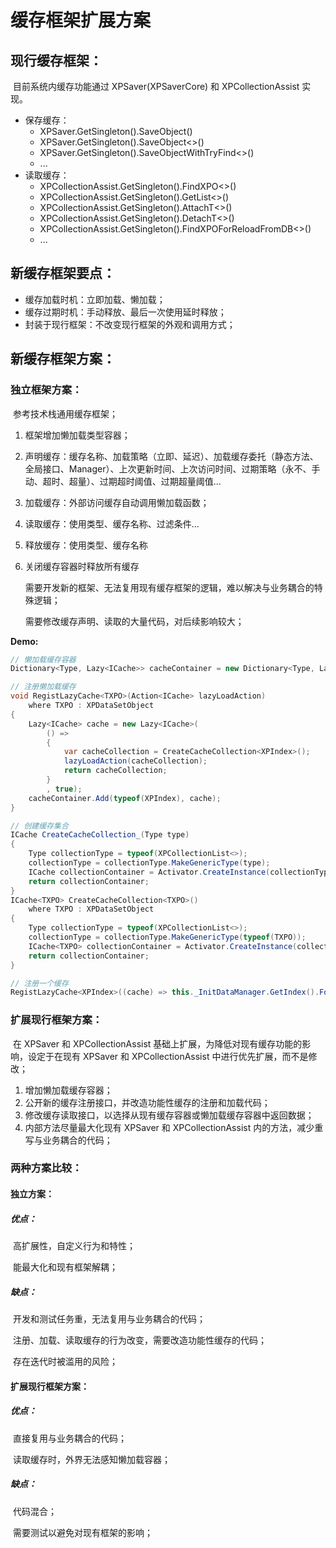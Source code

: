 # 缓存框架扩展方案

## 现行缓存框架：

​	目前系统内缓存功能通过 XPSaver(XPSaverCore) 和 XPCollectionAssist 实现。

- 保存缓存：
  - XPSaver.GetSingleton().SaveObject()
  - XPSaver.GetSingleton().SaveObject<>()
  - XPSaver.GetSingleton().SaveObjectWithTryFind<>()
  - ...
- 读取缓存：
  - XPCollectionAssist.GetSingleton().FindXPO<>()
  - XPCollectionAssist.GetSingleton().GetList<>()
  - XPCollectionAssist.GetSingleton().AttachT<>()
  - XPCollectionAssist.GetSingleton().DetachT<>()
  - XPCollectionAssist.GetSingleton().FindXPOForReloadFromDB<>()
  - ...



## 新缓存框架要点：

- 缓存加载时机：立即加载、懒加载；
- 缓存过期时机：手动释放、最后一次使用延时释放；
- 封装于现行框架：不改变现行框架的外观和调用方式；

## 新缓存框架方案：

### 独立框架方案：

​	参考技术栈通用缓存框架；

1. 框架增加懒加载类型容器；

2. 声明缓存：缓存名称、加载策略（立即、延迟）、加载缓存委托（静态方法、全局接口、Manager）、上次更新时间、上次访问时间、过期策略（永不、手动、超时、超量）、过期超时阈值、过期超量阈值...

3. 加载缓存：外部访问缓存自动调用懒加载函数；

4. 读取缓存：使用类型、缓存名称、过滤条件...

5. 释放缓存：使用类型、缓存名称

6. 关闭缓存容器时释放所有缓存

   需要开发新的框架、无法复用现有缓存框架的逻辑，难以解决与业务耦合的特殊逻辑；

   需要修改缓存声明、读取的大量代码，对后续影响较大；

**Demo:**

```csharp
// 懒加载缓存容器
Dictionary<Type, Lazy<ICache>> cacheContainer = new Dictionary<Type, Lazy<ICache>>();

// 注册懒加载缓存
void RegistLazyCache<TXPO>(Action<ICache> lazyLoadAction)
    where TXPO : XPDataSetObject
{
    Lazy<ICache> cache = new Lazy<ICache>(
        () =>
        {
            var cacheCollection = CreateCacheCollection<XPIndex>();
            lazyLoadAction(cacheCollection);
            return cacheCollection;
        }
        , true);
    cacheContainer.Add(typeof(XPIndex), cache);
}

// 创建缓存集合
ICache CreateCacheCollection_(Type type)
{
    Type collectionType = typeof(XPCollectionList<>);
    collectionType = collectionType.MakeGenericType(type);
    ICache collectionContainer = Activator.CreateInstance(collectionType) as ICache;
    return collectionContainer;
}
ICache<TXPO> CreateCacheCollection<TXPO>()
    where TXPO : XPDataSetObject
{
    Type collectionType = typeof(XPCollectionList<>);
    collectionType = collectionType.MakeGenericType(typeof(TXPO));
    ICache<TXPO> collectionContainer = Activator.CreateInstance(collectionType) as ICache<TXPO>;
    return collectionContainer;
}

// 注册一个缓存
RegistLazyCache<XPIndex>((cache) => this._InitDataManager.GetIndex().ForEach(xpo => cache.Save(xpo)));
```
### 扩展现行框架方案：

​	在 XPSaver 和 XPCollectionAssist 基础上扩展，为降低对现有缓存功能的影响，设定于在现有 XPSaver 和 XPCollectionAssist 中进行优先扩展，而不是修改；

1. 增加懒加载缓存容器；
2. 公开新的缓存注册接口，并改造功能性缓存的注册和加载代码；
3. 修改缓存读取接口，以选择从现有缓存容器或懒加载缓存容器中返回数据；
4. 内部方法尽量最大化现有 XPSaver 和 XPCollectionAssist 内的方法，减少重写与业务耦合的代码；

### 两种方案比较：

#### **独立方案**：

##### 		优点：

​			高扩展性，自定义行为和特性；

​			能最大化和现有框架解耦；

##### 		缺点：

​			开发和测试任务重，无法复用与业务耦合的代码；

​			注册、加载、读取缓存的行为改变，需要改造功能性缓存的代码；

​			存在迭代时被滥用的风险；

#### **扩展现行框架方案**：

##### 		优点：

​			直接复用与业务耦合的代码；

​			读取缓存时，外界无法感知懒加载容器；

##### 		缺点：

​			代码混合；

​			需要测试以避免对现有框架的影响；
